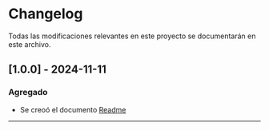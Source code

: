 # Changelog
Todas las modificaciones relevantes en este proyecto se documentarán en este archivo.

## [1.0.0] - 2024-11-11
### Agregado
- Se creoó el documento [Readme](README.md)



---
